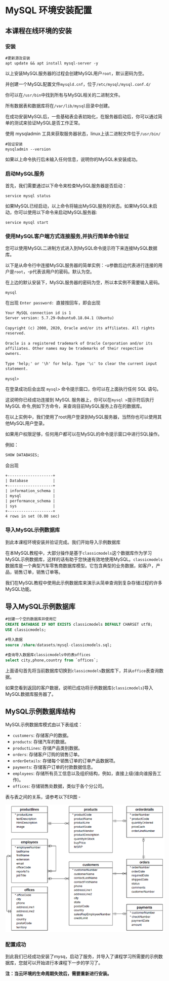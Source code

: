# MySQL 环境安装配置 			

## 本课程在线环境的安装

### 安装

```shell
#更新源及安装
apt update && apt install mysql-server -y
```

以上安装MySQL服务器的过程会创建MySQL用户`root`，默认密码为空。

并创建一个MySQL配置文件`mysqld.cnf`，位于`/etc/mysql/mysql.conf.d/`

你可以在`/usr/bin`中找到所有与MySQL相关的二进制文件。

所有数据表和数据库将在`/var/lib/mysql`目录中创建。

在成功安装MySQL后，一些基础表会表初始化，在服务器启动后，你可以通过简单的测试来验证MySQL是否工作正常。

使用 mysqladmin 工具来获取服务器状态，linux上该二进制文件位于`/usr/bin/`

```shell
#验证安装
mysqladmin --version
```

如果以上命令执行后未输入任何信息，说明你的MySQL未安装成功。

### 启动MySQL服务

首先，我们需要通过以下命令来检查MySQL服务器是否启动：

```shell
service mysql status
```

如果MySQL已经启动，以上命令将输出MySQL服务的状态。如果MySQL未启动，你可以使用以下命令来启动MySQL服务器:

```shell
service mysql start
```

### 使用MySQL客户端方式连接服务,并执行简单命令验证

您可以使用MySQL二进制方式进入到MySQL命令提示符下来连接MySQL数据库。

以下是从命令行中连接MySQL服务器的简单实例：-u参数后边代表进行连接的用户是`root`，-p代表该用户的密码。默认为空。

在上边的默认安装下，MySQL服务器的密码为空，所以本实例不需要输入密码。

```shell
mysql
```

在出现 `Enter password: `直接按回车，即会出现 

```
Your MySQL connection id is 1
Server version: 5.7.29-0ubuntu0.18.04.1 (Ubuntu)

Copyright (c) 2000, 2020, Oracle and/or its affiliates. All rights reserved.

Oracle is a registered trademark of Oracle Corporation and/or its
affiliates. Other names may be trademarks of their respective
owners.

Type 'help;' or '\h' for help. Type '\c' to clear the current input statement.

mysql> 
```

在登录成功后会出现 `mysql>` 命令提示窗口，你可以在上面执行任何 SQL 语句。

这说明你已经成功连接到 MySQL 服务器上，你可以在` mysql > `提示符后执行MySQL 命令,例如下方命令，来查询目前MySQL服务上存在的数据库。

在以上实例中，我们使用了root用户登录到MySQL服务器，当然你也可以使用其他MySQL用户登录。

如果用户权限足够，任何用户都可以在MySQL的命令提示窗口中进行SQL操作。

例如：

```sql
SHOW DATABASES;
```


会出现 

```
+--------------------+
| Database           |
+--------------------+
| information_schema |
| mysql              |
| performance_schema |
| sys                |
+--------------------+
4 rows in set (0.00 sec)
```

### 导入MySQL示例数据库
到此本课程环境安装并验证完成。我们开始导入示例数据库

在本MySQL教程中，大部分操作是基于`classicmodels`这个数据库作为学习MySQL示例数据库，这样的话有助于您快速有效地使用MySQL。`classicmodels`数据库是一个典型汽车零售商数据库模型。它包含典型的业务数据，如客户，产品，销售订单，销售订单等。

我们在MySQL教程中使用此示例数据库来演示从简单查询到复杂存储过程的许多MySQL功能。

## 导入MySQL示例数据库
```sql
#创建一个空的数据库并使用它
CREATE DATABASE IF NOT EXISTS classicmodels DEFAULT CHARSET utf8;
USE classicmodels;
```

```sql
#导入数据
source /share/datasets/mysql-classicmodels.sql;
```
```sql
#查询导入数据库classicmodels中的表offices
select city,phone,country from `offices`;
```

上面语句首先将当前数据库切换到`classicmodels`数据库下，并从`office`表查询数据。

如果您看到返回的客户数据，说明已成功将示例数据库(`classicmodels`)导入MySQL数据库服务器了。

## MySQL示例数据库结构

MySQL示例数据库模式由以下表组成：

- `customers`: 存储客户的数据。
- `products`: 存储汽车的数据。
- `productLines`: 存储产品类别数据。
- `orders`: 存储客户订购的销售订单。
- `orderDetails`: 存储每个销售订单的订单产品数据项。
- `payments`: 存储客户订单的付款数据信息。
- `employees`: 存储所有员工信息以及组织结构，例如，直接上级(谁向谁报告工作)。
- `offices`: 存储销售处数据，类似于各个分公司。

表与表之间的关系，请参考以下ER图 - 

![img](./images/sample.png)

### 配置成功

到此我们已经成功安装了mysq，启动了服务，并导入了课程学习所需要的示例数据库，您就可以开始进行本课程下一步的学习了。

**注：当云环境的生命周期失效后，需要重新进行安装。**

